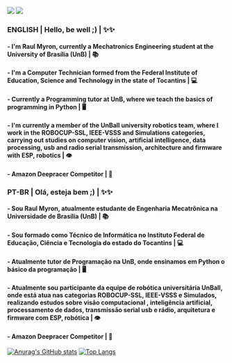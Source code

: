 [![](https://img.shields.io/badge/-@raulmyron-%231DA1F2?style=flat-square&logo=twitter&logoColor=ffffff)](https://twitter.com/raulmyron)
[![](https://img.shields.io/badge/-@raulmyron-%23181717?style=flat-square&logo=github)](https://github.com/raulmyron)

### ENGLISH | Hello, be well ;) | ✨✨
#### - I'm Raul Myron, currently a Mechatronics Engineering student at the University of Brasília (UnB) | 📚
#### - I'm a Computer Technician formed from the Federal Institute of Education, Science and Technology in the state of Tocantins | 💻
#### - Currently a Programming tutor at UnB, where we teach the basics of programming in Python | 🖥️
#### - I'm currently a member of the UnBall university robotics team, where I work in the ROBOCUP-SSL, IEEE-VSSS and Simulations categories, carrying out studies on computer vision, artificial intelligence, data processing, usb and radio serial transmission, architecture and firmware with ESP, robotics | 👁️
#### - Amazon Deepracer Competitor | 🚗

### PT-BR | Olá, esteja bem ;) | ✨✨
#### - Sou Raul Myron, atualmente estudante de Engenharia Mecatrônica na Universidade de Brasília (UnB) | 📚
#### - Sou formado como Técnico de Informática no Instituto Federal de Educação, Ciência e Tecnologia do estado do Tocantins | 💻
#### - Atualmente tutor de Programação na UnB, onde ensinamos em Python o básico da programação | 🖥️
#### - Atualmente sou participante da equipe de robótica universitária UnBall, onde está atua nas categorias ROBOCUP-SSL, IEEE-VSSS e Simulados, realizando estudos sobre visão computacional , inteligência artificial, processamento de dados, transmissão serial usb e rádio, arquitetura e firmware com ESP, robótica | 👁️
#### - Amazon Deepracer Competitor | 🚗

[![Anurag's GitHub stats](https://github-readme-stats.vercel.app/api?username=raulmyron)](https://github.com/anuraghazra/github-readme-stats)
[![Top Langs](https://github-readme-stats.vercel.app/api/top-langs/?username=raulmyron&layout=compact)](https://github.com/anuraghazra/github-readme-stats)
